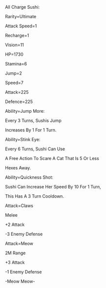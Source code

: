 All Charge Sushi:

Rarity=Ultimate

Attack Speed=1

Recharge=1

Vision=11

HP=1730

Stamina=6

Jump=2

Speed=7

Attack=225

Defence=225

Ability=Jump More:

Every 3 Turns, Sushis Jump

Increases By 1 For 1 Turn.

Ability=Stink Eye:

Every 6 Turns, Sushi Can Use

A Free Action To Scare A Cat That Is 5 Or Less

Hexes Away.

Ability=Quickness Shot:

Sushi Can Increase Her Speed By 10 For 1 Turn,

This Has A 3 Turn Cooldown.

Attack=Claws

Melee

+2 Attack

-3 Enemy Defense

Attack=Meow

2M Range

+3 Attack

-1 Enemy Defense

-Meow Meow-

